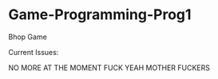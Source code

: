 # Game-Programming-Prog1
Bhop Game

Current Issues:

NO MORE AT THE MOMENT FUCK YEAH MOTHER FUCKERS
